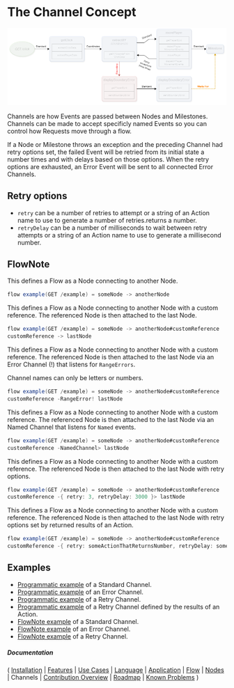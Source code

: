 # The Channel Concept

![Channels](images/Channels.png)

Channels are how Events are passed between Nodes and Milestones. Channels can be made to accept specificly named Events so you can control how Requests move through a flow.

If a Node or Milestone throws an exception and the preceding Channel had retry options set, the failed Event will be retried from its initial state a number times and with delays based on those options.  When the retry options are exhausted, an Error Event will be sent to all connected Error Channels.

## Retry options

* `retry`  can be a number of retries to attempt or a string of an Action name to use to generate a number of retries.returns a number.
* `retryDelay` can be a number of milliseconds to wait between retry attempts or a string of an Action name to use to generate a millisecond number.

## FlowNote

This defines a Flow as a Node connecting to another Node.

```java
flow example(GET /example) = someNode -> anotherNode
```

This defines a Flow as a Node connecting to another Node with a custom reference.  The referenced Node is then attached to the last Node.

```java
flow example(GET /example) = someNode -> anotherNode#customReference
customReference -> lastNode
```

This defines a Flow as a Node connecting to another Node with a custom reference.  The referenced Node is then attached to the last Node via an Error Channel (!) that listens for `RangeErrors`.

Channel names can only be letters or numbers.

```java
flow example(GET /example) = someNode -> anotherNode#customReference
customReference -RangeError! lastNode
```

This defines a Flow as a Node connecting to another Node with a custom reference.  The referenced Node is then attached to the last Node via an Named Channel that listens for `Named` events.

```java
flow example(GET /example) = someNode -> anotherNode#customReference
customReference -NamedChannel> lastNode
```

This defines a Flow as a Node connecting to another Node with a custom reference.  The referenced Node is then attached to the last Node with retry options.

```java
flow example(GET /example) = someNode -> anotherNode#customReference
customReference -{ retry: 3, retryDelay: 3000 }> lastNode
```

This defines a Flow as a Node connecting to another Node with a custom reference.  The referenced Node is then attached to the last Node with retry options set by returned results of an Action.

```java
flow example(GET /example) = someNode -> anotherNode#customReference
customReference -{ retry: someActionThatReturnsNumber, retryDelay: someActionThatReturnsMilliseconds }> lastNode
```

## Examples

* [Programmatic example](https://github.com/Emblem21-OpenSource/flownote/blob/8957b98d719b2b0339e38006708156d493f951ce/tests/flowExamples.js#L81) of a Standard Channel.
* [Programmatic example](https://github.com/Emblem21-OpenSource/flownote/blob/8957b98d719b2b0339e38006708156d493f951ce/tests/flowExamples.js#L163) of an Error Channel.
* [Programmatic example](https://github.com/Emblem21-OpenSource/flownote/blob/8957b98d719b2b0339e38006708156d493f951ce/tests/flowExamples.js#L227) of a Retry Channel.
* [Programmatic example](https://github.com/Emblem21-OpenSource/flownote/blob/8957b98d719b2b0339e38006708156d493f951ce/tests/flowExamples.js#L300) of a Retry Channel defined by the results of an Action.
* [FlowNote example](https://github.com/Emblem21-OpenSource/flownote/blob/8957b98d719b2b0339e38006708156d493f951ce/tests/flowExamples.js#L419) of a Standard Channel.
* [FlowNote example](https://github.com/Emblem21-OpenSource/flownote/blob/8957b98d719b2b0339e38006708156d493f951ce/tests/flowExamples.js#L423) of an Error Channel.
* [FlowNote example](https://github.com/Emblem21-OpenSource/flownote/blob/8957b98d719b2b0339e38006708156d493f951ce/tests/flowExamples.js#L421) of a Retry Channel.

##### Documentation

( 
[Installation](01-installation.md) | 
[Features](02-features.md) | 
[Use Cases](03-use-cases.md) | 
[Language](04-language.md) | 
[Application](05-application.md) | 
[Flow](06-flow.md) | 
[Nodes](07-nodes.md) | 
Channels | 
[Contribution Overview](09-contribution.md) | 
[Roadmap](10-roadmap.md) | 
[Known Problems](11-known-problems.md)
)